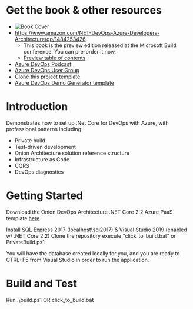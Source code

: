 # Get the book & other resources
* ![Book Cover](https://images-na.ssl-images-amazon.com/images/I/41oudHNH%2BeL._SX348_BO1,204,203,200_.jpg)
* https://www.amazon.com/NET-DevOps-Azure-Developers-Architecture/dp/1484253426
  * This book is the preview edition released at the Microsoft Build conference. You can pre-order it now.
  * [Preview table of contents](https://dev.azure.com/clearmeasurelabs/801ebfd3-bd0a-4c92-8080-1b73805b58d1/_apis/git/repositories/101c3516-9d64-4757-8df5-547a7f4bbb49/Items?path=%2F.NET+DevOps+for+Azure+-+TOC.pdf&versionDescriptor%5BversionOptions%5D=0&versionDescriptor%5BversionType%5D=0&versionDescriptor%5Bversion%5D=master&download=true&resolveLfs=true&%24format=octetStream&api-version=5.0-preview.1)
* [Azure DevOps Podcast](http://www.azuredevops.show)
* [Azure DevOps User Group](https://www.meetup.com/Azure-DevOps-User-Group/)
* [Clone this project template](https://dev.azure.com/clearmeasurelabs/801ebfd3-bd0a-4c92-8080-1b73805b58d1/_apis/git/repositories/b6025e0e-77dc-4b6b-af2b-dc16adeda1c4/Items?path=%2FOnionDevOpsArchitecture-dotnetcore2.2.zip)
* [Azure DevOps Demo Generator template](https://dev.azure.com/clearmeasurelabs/Onion-DevOps-Architecture/_git/ProjectTemplates?path=%2FREADME.md&version=GBmaster)

# Introduction 
Demonstrates how to set up .Net Core for DevOps with Azure, with professional patterns including:
 * Private build
 * Test-driven development
 * Onion Architecture solution reference structure
 * Infrastructure as Code
 * CQRS
 * DevOps diagnostics
# Getting Started
Download the Onion DevOps Architecture .NET Core 2.2 Azure PaaS template [here](https://dev.azure.com/clearmeasurelabs/Onion-DevOps-dotnet-core2-azure-paas/_git/Onion-DevOps-Template-Dotnet-Core2-Azure-PaaS)

Install SQL Express 2017 (localhost\sql2017) & Visual Studio 2019 (enabled w/ .NET Core 2.2)
Clone the repository
execute "click_to_build.bat" or PrivateBuild.ps1

You will have the database created locally for you, and you are ready to CTRL+F5 from Visual Studio in order to run the application.

# Build and Test
Run .\build.ps1 OR click_to_build.bat


<!-- Global site tag (gtag.js) - Google Analytics -->
<script async src="https://www.googletagmanager.com/gtag/js?id=UA-63426635-5"></script>
<script>
  window.dataLayer = window.dataLayer || [];
  function gtag(){dataLayer.push(arguments);}
  gtag('js', new Date());

  gtag('config', 'UA-63426635-5');
</script>
